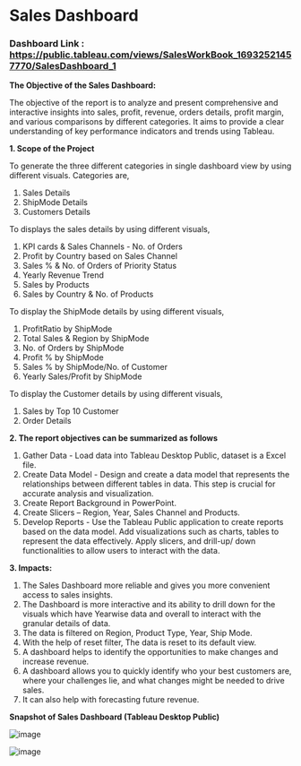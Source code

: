 # Sales Dashboard

### Dashboard Link : https://public.tableau.com/views/SalesWorkBook_16932521457770/SalesDashboard_1

**The Objective of the Sales Dashboard:**

The objective of the report is to analyze and present comprehensive and interactive insights into sales, profit, revenue, orders details, profit margin, and various comparisons by different categories. It aims to provide a clear understanding of key performance indicators and trends using Tableau.

**1. Scope of the Project**

To generate the three different categories in single dashboard view by using different visuals.
Categories are,

1.	Sales Details
2.	ShipMode Details
3.	Customers Details

To displays the sales details by using different visuals, 
1.	KPI cards & Sales Channels - No. of Orders
2.	Profit by Country based on Sales Channel 
3.	Sales % & No. of Orders of Priority Status
4.	Yearly Revenue Trend
5.	Sales by Products 
6.	Sales by Country & No. of Products

To display the ShipMode details by using different visuals,	
1.	ProfitRatio by ShipMode	
2.	Total Sales & Region by ShipMode	
3.	No. of Orders by ShipMode	
4.	Profit % by ShipMode	
5.	Sales % by ShipMode/No. of Customer
6.	Yearly 	Sales/Profit by ShipMode

To display the Customer details by using different visuals,
1.	Sales by Top 10 Customer	
2.	Order Details 

**2. The report objectives can be summarized as follows**
1) Gather Data - Load data into Tableau Desktop Public, dataset is a Excel file.
2) Create Data Model - Design and create a data model that represents the relationships between different tables in data. This step is crucial for accurate analysis and visualization.
3) Create Report Background in PowerPoint.
4) Create Slicers – Region, Year, Sales Channel and Products.
5) Develop Reports - Use the Tableau Public application to create reports based on the data model. Add visualizations such as charts, tables to represent the data effectively. Apply slicers, and drill-up/ down functionalities to allow users to interact with the data.

**3. Impacts:** 
1.	The Sales Dashboard more reliable and gives you more convenient access to sales insights.
2.	The Dashboard is more interactive and its ability to drill down for the visuals which have Yearwise data and overall to interact with the granular details of data.
3.	The data is filtered on Region, Product Type, Year, Ship Mode.
4. With the help of reset filter, The data is reset to its default view.
5.	A dashboard helps to identify the opportunities to make changes and increase revenue. 
6.	A dashboard allows you to quickly identify who your best customers are, where your challenges lie, and what changes might be needed to drive sales.
7.	It can also help with forecasting future revenue.

**Snapshot of Sales Dashboard (Tableau Desktop Public)**

![image](https://github.com/yoga9/Tableau_Sales-Dashboard/assets/80407876/bf2d31d3-b21d-4b6a-a51c-9b9046776587)

![image](https://github.com/yoga9/Tableau_Sales-Dashboard/assets/80407876/de71ca77-233b-422c-97e7-9a85a954abd8)




